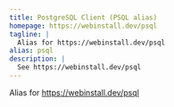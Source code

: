 ```yaml
---
title: PostgreSQL Client (PSQL alias)
homepage: https://webinstall.dev/psql
tagline: |
  Alias for https://webinstall.dev/psql
alias: psql
description: |
  See https://webinstall.dev/psql
---
```


Alias for https://webinstall.dev/psql
